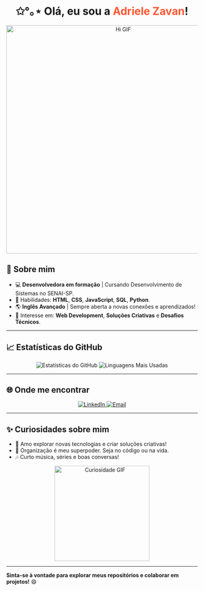 
# <div align="center"> ✩°｡⋆ Olá, eu sou a <span style="color: #FF5733;">Adriele Zavan</span>!</div>


<p align="center">
  <img src="https://i.pinimg.com/originals/a5/d1/f6/a5d1f61e89bdce061817723044f8a757.gif" width="600" alt="Hi GIF">
</p>

## 🌟 Sobre mim 
- 💻 **Desenvolvedora em formação** | Cursando Desenvolvimento de Sistemas no SENAI-SP.
- 📜 Habilidades: **HTML**, **CSS**, **JavaScript**, **SQL**, **Python**.
- 🌎 **Inglês Avançado** | Sempre aberta a novas conexões e aprendizados!
- 🎯 Interesse em: **Web Development**, **Soluções Criativas** e **Desafios Técnicos**.

---

## 📈 Estatísticas do GitHub
<p align="center">
  <img src="https://github-readme-stats.vercel.app/api?username=AdrieleZavan&show_icons=true&theme=radical" alt="Estatísticas do GitHub">
  <img src="https://github-readme-stats.vercel.app/api/top-langs/?username=AdrieleZavan&layout=compact&theme=radical" alt="Linguagens Mais Usadas">
</p>

---

## 🌐 Onde me encontrar
<p align="center">
  <a href="https://www.linkedin.com/in/adrielezavan/" target="_blank">
    <img src="https://img.shields.io/badge/LinkedIn-blue?style=for-the-badge&logo=linkedin&logoColor=white" alt="LinkedIn">
  </a>
  <a href="mailto:adrielezavan@example.com">
    <img src="https://img.shields.io/badge/Email-D14836?style=for-the-badge&logo=gmail&logoColor=white" alt="Email">
  </a>
</p>

---

## ✨ Curiosidades sobre mim
- 🚀 Amo explorar novas tecnologias e criar soluções criativas!
- 🎨 Organização é meu superpoder. Seja no código ou na vida.
- 🎶 Curto música, séries e boas conversas!

<p align="center">
  <img src="https://media.giphy.com/media/1rNWuuyaQJbIk/giphy.gif" width="250" alt="Curiosidade GIF">
</p>

---

**Sinta-se à vontade para explorar meus repositórios e colaborar em projetos!** 😄
